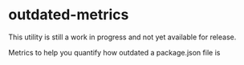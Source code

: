 # outdated-metrics

This utility is still a work in progress and not yet available for release.

Metrics to help you quantify how outdated a package.json file is
